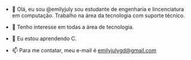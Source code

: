 - 👋 Olá, eu sou @emilyjuly sou estudante de engenharia e lincenciatura em computação. Trabalho na área da tecnologia com suporte técnico.
- 👀 Tenho interesse em todas a área de tecnologia.
- 🌱 Eu estou aprendendo C.

- 📫 Para me contatar, meu e-mail é emilyjulygd@gmail.com

<!---
emilyjuly/emilyjuly is a ✨ special ✨ repository because its `README.md` (this file) appears on your GitHub profile.
You can click the Preview link to take a look at your changes.
--->

